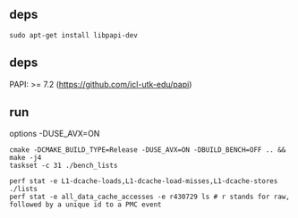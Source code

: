 ## deps
```
sudo apt-get install libpapi-dev
```

## deps
PAPI: >= 7.2 (https://github.com/icl-utk-edu/papi)

## run

options
-DUSE_AVX=ON
```
cmake -DCMAKE_BUILD_TYPE=Release -DUSE_AVX=ON -DBUILD_BENCH=OFF .. && make -j4
taskset -c 31 ./bench_lists
```

```
perf stat -e L1-dcache-loads,L1-dcache-load-misses,L1-dcache-stores ./lists
perf stat -e all_data_cache_accesses -e r430729 ls # r stands for raw, followed by a unique id to a PMC event
```